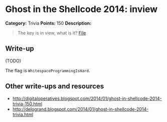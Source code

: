 # Ghost in the Shellcode 2014: inview

**Category:** Trivia
**Points:** 150
**Description:**

> The key is in view, what is it? [File](https://2014.ghostintheshellcode.com/inview-324b8fb59c14da0d5ca1fe2c31192d80cec8e155)

## Write-up

(TODO)

The flag is `WhitespaceProgrammingIsHard`.

## Other write-ups and resources

* <http://digitaloperatives.blogspot.com/2014/01/ghost-in-shellcode-2014-trivia-150.html>
* <http://delogrand.blogspot.com/2014/01/ghost-in-shellcode-2014-trivia.html>
